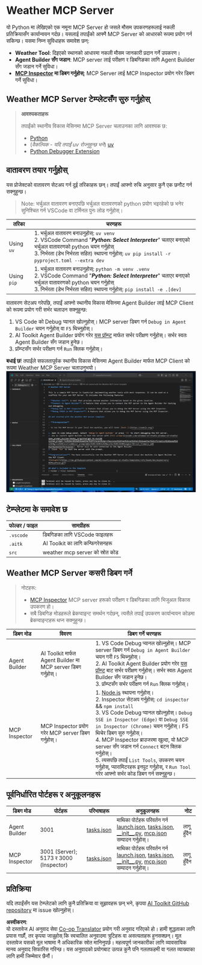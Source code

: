 <!--
CO_OP_TRANSLATOR_METADATA:
{
  "original_hash": "999c5e7623c1e2d5e5a07c2feb39eb67",
  "translation_date": "2025-06-10T06:27:50+00:00",
  "source_file": "10-StreamliningAIWorkflowsBuildingAnMCPServerWithAIToolkit/lab3/code/weather_mcp/README.md",
  "language_code": "ne"
}
-->
# Weather MCP Server

यो Python मा लेखिएको एक नमूना MCP Server हो जसले मौसम उपकरणहरूलाई नकली प्रतिक्रियासँग कार्यान्वयन गर्दछ। यसलाई तपाईंको आफ्नै MCP Server को आधारको रूपमा प्रयोग गर्न सकिन्छ। यसमा निम्न सुविधाहरू समावेश छन्:

- **Weather Tool**: दिइएको स्थानको आधारमा नकली मौसम जानकारी प्रदान गर्ने उपकरण।
- **Agent Builder सँग जडान**: MCP server लाई परीक्षण र डिबगिङका लागि Agent Builder सँग जडान गर्ने सुविधा।
- **[MCP Inspector](https://github.com/modelcontextprotocol/inspector) मा डिबग गर्नुहोस्**: MCP Server लाई MCP Inspector प्रयोग गरेर डिबग गर्ने सुविधा।

## Weather MCP Server टेम्प्लेटसँग सुरु गर्नुहोस्

> **आवश्यकताहरू**
>
> तपाईंको स्थानीय विकास मेसिनमा MCP Server चलाउनका लागि आवश्यक छ:
>
> - [Python](https://www.python.org/)
> - (*वैकल्पिक - यदि तपाईं uv रोज्नुहुन्छ भने*) [uv](https://github.com/astral-sh/uv)
> - [Python Debugger Extension](https://marketplace.visualstudio.com/items?itemName=ms-python.debugpy)

## वातावरण तयार गर्नुहोस्

यस प्रोजेक्टको वातावरण सेटअप गर्न दुई तरिकाहरू छन्। तपाईं आफ्नो रुचि अनुसार कुनै एक छनौट गर्न सक्नुहुन्छ।

> Note: भर्चुअल वातावरण बनाएपछि भर्चुअल वातावरणको python प्रयोग भइरहेको छ भनेर सुनिश्चित गर्न VSCode वा टर्मिनल पुनः लोड गर्नुहोस्।

| तरिका | चरणहरू |
| -------- | ----- |
| Using `uv` | 1. भर्चुअल वातावरण बनाउनुहोस्: `uv venv` <br>2. VSCode Command "***Python: Select Interpreter***" चलाएर बनाएको भर्चुअल वातावरणको python चयन गर्नुहोस् <br>3. निर्भरता (डेभ निर्भरता सहित) स्थापना गर्नुहोस्: `uv pip install -r pyproject.toml --extra dev` |
| Using `pip` | 1. भर्चुअल वातावरण बनाउनुहोस्: `python -m venv .venv` <br>2. VSCode Command "***Python: Select Interpreter***" चलाएर बनाएको भर्चुअल वातावरणको python चयन गर्नुहोस्<br>3. निर्भरता (डेभ निर्भरता सहित) स्थापना गर्नुहोस्: `pip install -e .[dev]` | 

वातावरण सेटअप गरेपछि, तपाईं आफ्नो स्थानीय विकास मेसिनमा Agent Builder लाई MCP Client को रूपमा प्रयोग गरी सर्भर चलाउन सक्नुहुन्छ:
1. VS Code को Debug प्यानल खोल्नुहोस्। MCP server डिबग गर्न `Debug in Agent Builder` चयन गर्नुहोस् वा `F5` थिच्नुहोस्।
2. AI Toolkit Agent Builder प्रयोग गरेर [यस प्रॉम्प्ट](../../../../../../../../../../../open_prompt_builder) मार्फत सर्भर परीक्षण गर्नुहोस्। सर्भर स्वतः Agent Builder सँग जडान हुनेछ।
3. प्रॉम्प्टसँग सर्भर परीक्षण गर्न `Run` क्लिक गर्नुहोस्।

**बधाई छ**! तपाईंले सफलतापूर्वक स्थानीय विकास मेसिनमा Agent Builder मार्फत MCP Client को रूपमा Weather MCP Server चलाउनुभयो।
![DebugMCP](https://raw.githubusercontent.com/microsoft/windows-ai-studio-templates/refs/heads/dev/mcpServers/mcp_debug.gif)

## टेम्प्लेटमा के समावेश छ

| फोल्डर / फाइल | सामग्रीहरू                                     |
| ------------ | -------------------------------------------- |
| `.vscode`    | डिबगिङका लागि VSCode फाइलहरू                   |
| `.aitk`      | AI Toolkit का लागि कन्फिगरेसनहरू                |
| `src`        | weather mcp server को स्रोत कोड   |

## Weather MCP Server कसरी डिबग गर्ने

> नोटहरू:
> - [MCP Inspector](https://github.com/modelcontextprotocol/inspector) MCP server हरूको परीक्षण र डिबगिङका लागि भिजुअल विकास उपकरण हो।
> - सबै डिबगिङ मोडहरूले ब्रेकप्वाइन्ट समर्थन गर्दछन्, त्यसैले तपाईं उपकरण कार्यान्वयन कोडमा ब्रेकप्वाइन्टहरू थप्न सक्नुहुन्छ।

| डिबग मोड | विवरण | डिबग गर्ने चरणहरू |
| ---------- | ----------- | --------------- |
| Agent Builder | AI Toolkit मार्फत Agent Builder मा MCP server डिबग गर्नुहोस्। | 1. VS Code Debug प्यानल खोल्नुहोस्। MCP server डिबग गर्न `Debug in Agent Builder` चयन गरी `F5` थिच्नुहोस्।<br>2. AI Toolkit Agent Builder प्रयोग गरेर [यस प्रॉम्प्ट](../../../../../../../../../../../open_prompt_builder) बाट सर्भर परीक्षण गर्नुहोस्। सर्भर स्वतः Agent Builder सँग जडान हुनेछ।<br>3. प्रॉम्प्टसँग सर्भर परीक्षण गर्न `Run` क्लिक गर्नुहोस्। |
| MCP Inspector | MCP Inspector प्रयोग गरेर MCP server डिबग गर्नुहोस्। | 1. [Node.js](https://nodejs.org/) स्थापना गर्नुहोस्।<br> 2. Inspector सेटअप गर्नुहोस्: `cd inspector` && `npm install` <br> 3. VS Code Debug प्यानल खोल्नुहोस्। `Debug SSE in Inspector (Edge)` वा `Debug SSE in Inspector (Chrome)` चयन गर्नुहोस्। F5 थिचेर डिबग सुरु गर्नुहोस्।<br> 4. MCP Inspector ब्राउजरमा खुल्दा, यो MCP server सँग जडान गर्न `Connect` बटन क्लिक गर्नुहोस्।<br> 5. त्यसपछि तपाईं `List Tools`, उपकरण चयन गर्नुहोस्, प्यारामिटरहरू इनपुट गर्नुहोस्, र `Run Tool` गरेर आफ्नो सर्भर कोड डिबग गर्न सक्नुहुन्छ।<br> |

## पूर्वनिर्धारित पोर्टहरू र अनुकूलनहरू

| डिबग मोड | पोर्टहरू | परिभाषाहरू | अनुकूलनहरू | नोट |
| ---------- | ----- | ------------ | -------------- |-------------- |
| Agent Builder | 3001 | [tasks.json](../../../../../../10-StreamliningAIWorkflowsBuildingAnMCPServerWithAIToolkit/lab3/code/weather_mcp/.vscode/tasks.json) | माथिका पोर्टहरू परिवर्तन गर्न [launch.json](../../../../../../10-StreamliningAIWorkflowsBuildingAnMCPServerWithAIToolkit/lab3/code/weather_mcp/.vscode/launch.json), [tasks.json](../../../../../../10-StreamliningAIWorkflowsBuildingAnMCPServerWithAIToolkit/lab3/code/weather_mcp/.vscode/tasks.json), [\_\_init\_\_.py](../../../../../../10-StreamliningAIWorkflowsBuildingAnMCPServerWithAIToolkit/lab3/code/weather_mcp/src/__init__.py), [mcp.json](../../../../../../10-StreamliningAIWorkflowsBuildingAnMCPServerWithAIToolkit/lab3/code/weather_mcp/.aitk/mcp.json) सम्पादन गर्नुहोस्। | लागू हुँदैन |
| MCP Inspector | 3001 (Server); 5173 र 3000 (Inspector) | [tasks.json](../../../../../../10-StreamliningAIWorkflowsBuildingAnMCPServerWithAIToolkit/lab3/code/weather_mcp/.vscode/tasks.json) | माथिका पोर्टहरू परिवर्तन गर्न [launch.json](../../../../../../10-StreamliningAIWorkflowsBuildingAnMCPServerWithAIToolkit/lab3/code/weather_mcp/.vscode/launch.json), [tasks.json](../../../../../../10-StreamliningAIWorkflowsBuildingAnMCPServerWithAIToolkit/lab3/code/weather_mcp/.vscode/tasks.json), [\_\_init\_\_.py](../../../../../../10-StreamliningAIWorkflowsBuildingAnMCPServerWithAIToolkit/lab3/code/weather_mcp/src/__init__.py), [mcp.json](../../../../../../10-StreamliningAIWorkflowsBuildingAnMCPServerWithAIToolkit/lab3/code/weather_mcp/.aitk/mcp.json) सम्पादन गर्नुहोस्। | लागू हुँदैन |

## प्रतिक्रिया

यदि तपाईंसँग यस टेम्प्लेटको लागि कुनै प्रतिक्रिया वा सुझावहरू छन् भने, कृपया [AI Toolkit GitHub repository](https://github.com/microsoft/vscode-ai-toolkit/issues) मा issue खोल्नुहोस्।

**अस्वीकरण**:  
यो दस्तावेज AI अनुवाद सेवा [Co-op Translator](https://github.com/Azure/co-op-translator) प्रयोग गरी अनुवाद गरिएको हो। हामी शुद्धताका लागि प्रयास गर्छौं, तर कृपया जान्नुहोस् कि स्वचालित अनुवादमा त्रुटिहरू वा असत्यताहरू हुनसक्छन्। मूल दस्तावेज यसको मूल भाषामा नै अधिकारिक स्रोत मानिनुपर्छ। महत्वपूर्ण जानकारीका लागि व्यावसायिक मानव अनुवाद सिफारिस गरिन्छ। यस अनुवादको प्रयोगबाट उत्पन्न कुनै पनि गलतफहमी वा गलत व्याख्याका लागि हामी जिम्मेवार छैनौं।